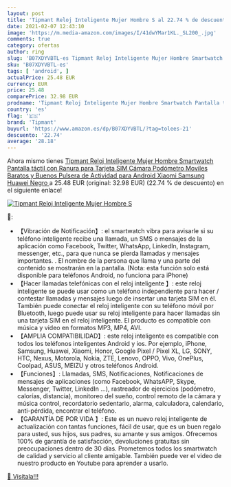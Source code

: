 ```yaml
---
layout: post
title: 'Tipmant Reloj Inteligente Mujer Hombre S al 22.74 % de descuento'
date: 2021-02-07 12:43:10
image: 'https://m.media-amazon.com/images/I/41dwYMar1KL._SL200_.jpg'
comments: true
category: ofertas
author: ring
slug: 'B07XDYVBTL-es Tipmant Reloj Inteligente Mujer Hombre Smartwatch Pantalla...'
sku: 'B07XDYVBTL-es'
tags: [ 'android', ]
actualPrice: 25.48 EUR
currency: EUR
price: 25.48
comparePrice: 32.98 EUR
prodname: 'Tipmant Reloj Inteligente Mujer Hombre Smartwatch Pantalla táctil con Ranura para Tarjeta SIM Cámara Podómetro Moviles Baratos y Buenos Pulsera de Actividad para Android Xiaomi Samsung Huawei  Negro '
country: 'es'
flag: '🇪🇸'
brand: 'Tipmant'
buyurl: 'https://www.amazon.es/dp/B07XDYVBTL/?tag=tolees-21'
descuento: '22.74'
average: '28.18'
---
```


Ahora mismo tienes [Tipmant Reloj Inteligente Mujer Hombre Smartwatch Pantalla táctil con Ranura para Tarjeta SIM Cámara Podómetro Moviles Baratos y Buenos Pulsera de Actividad para Android Xiaomi Samsung Huawei  Negro ](https://www.amazon.es/dp/B07XDYVBTL/?tag=tolees-21) a 25.48 EUR (original: 32.98 EUR) (22.74 %  de descuento) en el siguiente enlace!

[![Tipmant Reloj Inteligente Mujer Hombre S](https://m.media-amazon.com/images/I/41dwYMar1KL._SL200_.jpg)](https://www.amazon.es/dp/B07XDYVBTL/?tag=tolees-21)

🔎:

- 【Vibración de Notificación】: el smartwatch vibra para avisarle si su teléfono inteligente recibe una llamada, un SMS o mensajes de la aplicación como Facebook, Twitter, WhatsApp, LinkedIn, Instagram, messenger, etc., para que nunca se pierda llamadas y mensajes importantes. . El nombre de la persona que llama y una parte del contenido se mostrarán en la pantalla. (Nota: esta función solo está disponible para teléfonos Android, no funciona para iPhone)
- 【Hacer llamadas telefónicas con el reloj inteligente 】: este reloj inteligente se puede usar como un teléfono independiente para hacer / contestar llamadas y mensajes luego de insertar una tarjeta SIM en él. También puede conectar el reloj inteligente con su teléfono móvil por Bluetooth, luego puede usar su reloj inteligente para hacer llamadas sin una tarjeta SIM en el reloj inteligente. El producto es compatible con música y video en formatos MP3, MP4, AVI.
- 【AMPLIA COMPATIBILIDAD】: este reloj inteligente es compatible con todos los teléfonos inteligentes Android y ios. Por ejemplo, iPhone, Samsung, Huawei, Xiaomi, Honor, Google Pixel / Pixel XL, LG, SONY, HTC, Nexus, Motorola, Nokia, ZTE, Lenovo, OPPO, Vivo, OnePlus, Coolpad, ASUS, MEIZU y otros teléfonos Android.
- 【Funciones】: Llamadas, SMS, Notificaciones, Notificaciones de mensajes de aplicaciones (como Facebook, WhatsAPP, Skype, Messenger, Twitter, LinkedIn ...), rastreador de ejercicios (podómetro, calorías, distancia), monitoreo del sueño, control remoto de la cámara y música control, recordatorio sedentario, alarma, calculadora, calendario, anti-pérdida, encontrar el teléfono.
- 【GARANTÍA DE POR VIDA 】: Este es un nuevo reloj inteligente de actualización con tantas funciones, fácil de usar, que es un buen regalo para usted, sus hijos, sus padres, su amante y sus amigos. Ofrecemos 100% de garantía de satisfacción, devoluciones gratuitas sin preocupaciones dentro de 30 días. Prometemos todos los smartwatch de calidad y servicio al cliente amigable. También puede ver el video de nuestro producto en Youtube para aprender a usarlo.

[🛒 Visítala!!!](https://www.amazon.es/dp/B07XDYVBTL/?tag=tolees-21)
